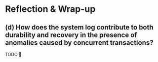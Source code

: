 # Reflection & Wrap-up

## (d) How does the system log contribute to both durability and recovery in the presence of anomalies caused by concurrent transactions?

TODO 🙈